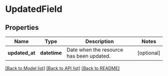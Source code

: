 # UpdatedField

## Properties
Name | Type | Description | Notes
------------ | ------------- | ------------- | -------------
**updated_at** | **datetime** | Date when the resource has been updated. | [optional] 

[[Back to Model list]](../../README.md#documentation-for-models) [[Back to API list]](../../README.md#documentation-for-api-endpoints) [[Back to README]](../../README.md)


